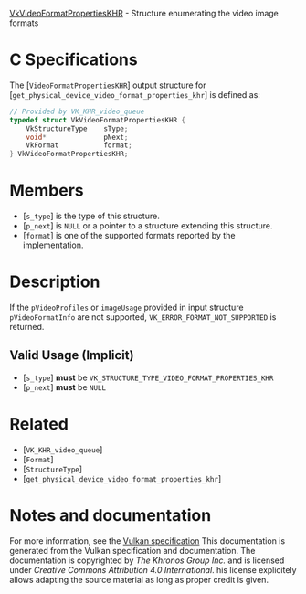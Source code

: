[VkVideoFormatPropertiesKHR](https://www.khronos.org/registry/vulkan/specs/1.3-extensions/man/html/VkVideoFormatPropertiesKHR.html) - Structure enumerating the video image formats

# C Specifications
The [`VideoFormatPropertiesKHR`] output structure for
[`get_physical_device_video_format_properties_khr`] is defined as:
```c
// Provided by VK_KHR_video_queue
typedef struct VkVideoFormatPropertiesKHR {
    VkStructureType    sType;
    void*              pNext;
    VkFormat           format;
} VkVideoFormatPropertiesKHR;
```

# Members
- [`s_type`] is the type of this structure.
- [`p_next`] is `NULL` or a pointer to a structure extending this structure.
- [`format`] is one of the supported formats reported by the implementation.

# Description
If the `pVideoProfiles` or `imageUsage` provided in input structure
`pVideoFormatInfo` are not supported,
`VK_ERROR_FORMAT_NOT_SUPPORTED` is returned.
## Valid Usage (Implicit)
-  [`s_type`] **must**  be `VK_STRUCTURE_TYPE_VIDEO_FORMAT_PROPERTIES_KHR`
-  [`p_next`] **must**  be `NULL`

# Related
- [`VK_KHR_video_queue`]
- [`Format`]
- [`StructureType`]
- [`get_physical_device_video_format_properties_khr`]

# Notes and documentation
For more information, see the [Vulkan specification](https://www.khronos.org/registry/vulkan/specs/1.3-extensions/html/vkspec.html)
This documentation is generated from the Vulkan specification and documentation.
The documentation is copyrighted by *The Khronos Group Inc.* and is licensed under *Creative Commons Attribution 4.0 International*.
his license explicitely allows adapting the source material as long as proper credit is given.
        